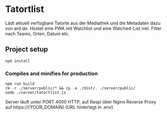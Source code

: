 # Tatortlist

Lädt aktuell verfügbare Tatorte aus der Mediathek und die Metadaten dazu von ard.de. Hostet eine PWA mit Watchlist und eine Watched-List inkl. Filter nach Teams, Orten, Datum etc.

## Project setup
```
npm install
```

### Compiles and minifies for production
```
npm run build
rm -r ./server/public/* && cp -a ./dist/. ./server/public/
node ./server/tatortlist.js
```
Server läuft unter PORT 4000 HTTP, auf Raspi über Nginx Reverse Proxy auf https://{YOUR_DOMAIN} (URL hinterlegt in .env)


